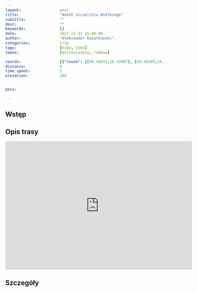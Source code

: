 ```yaml
---
layout:                 post
title:                  "Wokół Szczelińca Wielkiego"
subtitle:               ""
desc:                   ""
keywords:               []
date:                   2017-12-31 15:00:00
author:                 "Aleksander Kwiatkowski"
categories:             trip
tags:                   [hike, todo]
towns:                  [dolnoslaskie, radkow]

coords:                 [{"route": [[50.48933,16.32867], [50.48289,16.32609], [50.47535,16.33802], [50.47655,16.35631], [50.48546,16.35107], [50.48846,16.34017], [50.48529,16.33056], [50.48939,16.32832]], "type": "hike"}]
distance:               9
time_spent:             3
elevation:              189


pois:

---
```




Wstęp
-----

Opis trasy
---------

<iframe height='405' width='590' frameborder='0' allowtransparency='true' scrolling='no' src='https://www.strava.com/activities/1338144158/embed/a67b0b28c7389345aae09a21e82fd17df2fb4c68'></iframe>

Szczegóły
---------
